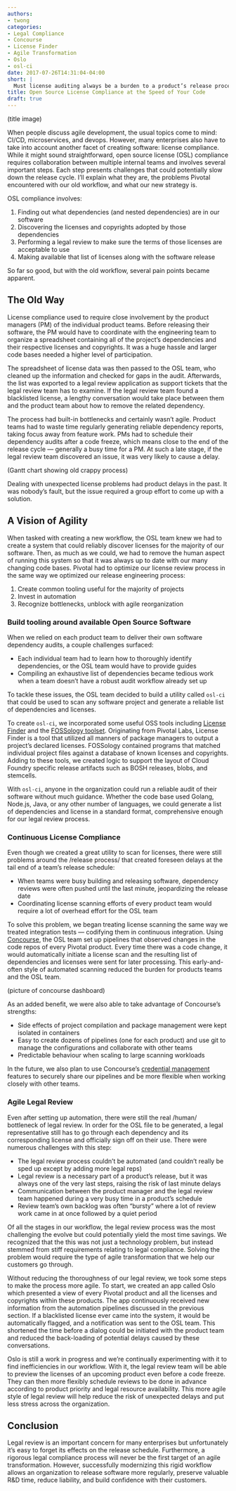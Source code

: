 ```yaml
---
authors:
- twong
categories:
- Legal Compliance
- Concourse
- License Finder
- Agile Transformation
- Oslo
- osl-ci
date: 2017-07-26T14:31:04-04:00
short: |
  Must license auditing always be a burden to a product’s release process? Pivotal tackles this hairy issue at competing ends of the spectrum: implementing more thorough license inspections while also speeding up the time to delivery for our software.
title: Open Source License Compliance at the Speed of Your Code
draft: true
---
```


(title image)

When people discuss agile development, the usual topics come to mind: CI/CD, microservices, and devops. However, many enterprises also have to take into account another facet of creating software: license compliance. While it might sound straightforward, open source license (OSL) compliance requires collaboration between multiple internal teams and involves several important steps. Each step presents challenges that could potentially slow down the release cycle. I’ll explain what they are, the problems Pivotal encountered with our old workflow, and what our new strategy is.

OSL compliance involves:

1. Finding out what dependencies (and nested dependencies) are in our software
2. Discovering the licenses and copyrights adopted by those dependencies
3. Performing a legal review to make sure the terms of those licenses are acceptable to use
4. Making available that list of licenses along with the software release

So far so good, but with the old workflow, several pain points became apparent.

## The Old Way
License compliance used to require close involvement by the product managers (PM) of the individual product teams. Before releasing their software, the PM would have to coordinate with the engineering team to organize a spreadsheet containing all of the project’s dependencies and their respective licenses and copyrights. It was a huge hassle and larger code bases needed a higher level of participation. 

The spreadsheet of license data was then passed to the OSL team, who cleaned up the information and checked for gaps in the audit. Afterwards, the list was exported to a legal review application as support tickets that the legal review team has to examine. If the legal review team found a blacklisted license, a lengthy conversation would take place between them and the product team about how to remove the related dependency.

The process had built-in bottlenecks and certainly wasn’t agile. Product teams had to waste time regularly generating reliable dependency reports, taking focus away from feature work. PMs had to schedule their dependency audits after a code freeze, which means close to the end of the release cycle — generally a busy time for a PM. At such a late stage, if the legal review team discovered an issue, it was very likely to cause a delay.

(Gantt chart showing old crappy process)

Dealing with unexpected license problems had product delays in the past. It was nobody’s fault, but the issue required a group effort to come up with a solution.

## A Vision of Agility
When tasked with creating a new workflow, the OSL team knew we had to create a system that could reliably discover licenses for the majority of our software. Then, as much as we could, we had to remove the human aspect of running this system so that it was always up to date with our many changing code bases. Pivotal had to optimize our license review process in the same way we optimized our release engineering process: 

1. Create common tooling useful for the majority of projects
2. Invest in automation
3. Recognize bottlenecks, unblock with agile reorganization

### Build tooling around available Open Source Software

When we relied on each product team to deliver their own software dependency audits, a couple challenges surfaced:

* Each individual team had to learn how to thoroughly identify dependencies, or the OSL team would have to provide guides
* Compiling an exhaustive list of dependencies became tedious work when a team doesn’t have a robust audit workflow already set up
 
To tackle these issues, the OSL team decided to build a utility called `osl-ci` that could be used to scan any software project and generate a reliable list of dependencies and licenses.

To create `osl-ci`, we incorporated some useful OSS tools including [License Finder](https://github.com/pivotal/LicenseFinder) and the [FOSSology toolset](https://github.com/fossology/fossology). Originating from Pivotal Labs, License Finder is a tool that utilized all manners of package managers to output a project’s declared licenses. FOSSology contained programs that matched individual project files against a database of known licenses and copyrights. Adding to these tools, we created logic to support the layout of Cloud Foundry specific release artifacts such as BOSH releases, blobs, and stemcells.

With `osl-ci`, anyone in the organization could run a reliable audit of their software without much guidance. Whether the code base used Golang, Node.js, Java, or any other number of languages, we could generate a list of dependencies and license in a standard format, comprehensive enough for our legal review process.

### Continuous License Compliance

Even though we created a great utility to scan for licenses, there were still problems around the /release process/ that created foreseen delays at the tail end of a team’s release schedule:

* When teams were busy building and releasing software, dependency reviews were often pushed until the last minute, jeopardizing the release date
* Coordinating license scanning efforts of every product team would require a lot of overhead effort for the OSL team

To solve this problem, we began treating license scanning the same way we treated integration tests — codifying them in continuous integration. Using [Concourse](https://concourse.ci), the OSL team set up pipelines that observed changes in the code repos of every Pivotal product. Every time there was a code change, it would automatically initiate a license scan and the resulting list of dependencies and licenses were sent for later processing. This early-and-often style of automated scanning reduced the burden for products teams and the OSL team.

(picture of concourse dashboard)

As an added benefit, we were also able to take advantage of Concourse’s strengths:

* Side effects of project compilation and package management were kept isolated in containers
* Easy to create dozens of pipelines (one for each product) and use git to manage the configurations and collaborate with other teams
* Predictable behaviour when scaling to large scanning workloads

In the future, we also plan to use Concourse’s [credential management](https://concourse.ci/downloads.html#v330) features to securely share our pipelines and be more flexible when working  closely with other teams.

### Agile Legal Review

Even after setting up automation, there were still the real /human/ bottleneck of legal review. In order for the OSL file to be generated, a legal representative still has to go through each dependency and its corresponding license and officially sign off on their use. There were numerous challenges with this step:

* The legal review process couldn’t be automated (and couldn’t really be sped up except by adding more legal reps)
* Legal review is a necessary part of a product’s release, but it was always one of the very last steps, raising the risk of last minute delays
* Communication between the product manager and the legal review team happened during a very busy time in a product’s schedule
* Review team’s own backlog was often “bursty” where a lot of review work came in at once followed by a quiet period

Of all the stages in our workflow, the legal review process was the most challenging the evolve but could potentially yield the most time savings. We recognized that the this was not just a technology problem, but instead stemmed from stiff requirements relating to legal compliance. Solving the problem would require the type of agile transformation that we help our customers go through.

Without reducing the thoroughness of our legal review, we took some steps to make the process more agile. To start, we created an app called Oslo which presented a view of every Pivotal product and all the licenses and copyrights within these products. The app continuously received new information from the automation pipelines discussed in the previous section. If a blacklisted license ever came into the system, it would be automatically flagged, and a notification was sent to the OSL team. This shortened the time before a dialog could be initiated with the product team and reduced the back-loading of potential delays caused by these conversations.

<screenshot of Oslo>

Oslo is still a work in progress and we’re continually experimenting with it to find inefficiencies in our workflow. With it, the legal review team will be able to preview the licenses of an upcoming product even before a code freeze. They can then more flexibly schedule reviews to be done in advance according to product priority and legal resource availability.  This more agile style of legal review will help reduce the risk of unexpected delays and put less stress across the organization.

## Conclusion
Legal review is an important concern for many enterprises but unfortunately it’s easy to forget its effects on the release schedule. Furthermore, a rigorous legal compliance process will never be the first target of an agile transformation. However, successfully modernizing this rigid workflow allows an organization to release software more regularly, preserve valuable R&D time, reduce liability, and build confidence with their customers.

